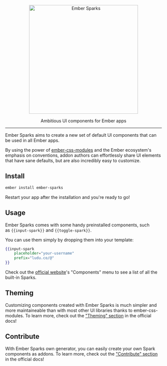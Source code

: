 <p align="center">
  <a href="https://ember-sparks.com/">
    <img alt="Ember Sparks" src="http://ember-sparks.com/images/logotype.png" width="350">
  </a>
</p>

<p align="center">
  Ambitious UI components for Ember apps
</p>

---

Ember Sparks aims to create a new set of default UI components that can be used in all Ember apps. 

By using the power of [ember-css-modules](https://github.com/salsify/ember-css-modules) and the Ember ecosystem's emphasis on conventions, addon authors can effortlessly share UI elements that have sane defaults, but are also incredibly easy to customize.


## Install

```bash
ember install ember-sparks
```

Restart your app after the installation and you're ready to go!


## Usage

Ember Sparks comes with some handy preinstalled components, such as `{{input-spark}}` and `{{toggle-spark}}`.

You can use them simply by dropping them into your template:

```handlebars
{{input-spark
	placeholder="your-username"
	prefix="ludu.co/@"
}}
```

Check out the [official website](http://ember-sparks.com)'s "Components" menu to see a list of all the built-in Sparks.


## Theming

Customizing components created with Ember Sparks is much simpler and more maintaineable than with most other UI libraries thanks to ember-css-modules. To learn more, check out the ["Theming" section](http://ember-sparks.com/docs#theming) in the official docs!


## Contribute

With Ember Sparks own generator, you can easily create your own Spark components as addons. To learn more, check out the ["Contribute" section](http://ember-sparks.com/docs#contribute) in the official docs!

